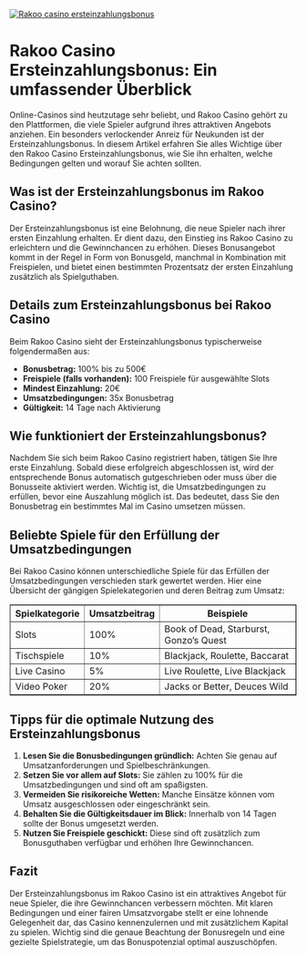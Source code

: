 [![Rakoo casino ersteinzahlungsbonus](https://123-caf.pages.dev/gitsignup.png)](https://vrmoo.ru/Bt82HjjY)

<h1>Rakoo Casino Ersteinzahlungsbonus: Ein umfassender Überblick</h1>  <p>Online-Casinos sind heutzutage sehr beliebt, und Rakoo Casino gehört zu den Plattformen, die viele Spieler aufgrund ihres attraktiven Angebots anziehen. Ein besonders verlockender Anreiz für Neukunden ist der Ersteinzahlungsbonus. In diesem Artikel erfahren Sie alles Wichtige über den Rakoo Casino Ersteinzahlungsbonus, wie Sie ihn erhalten, welche Bedingungen gelten und worauf Sie achten sollten.</p>  <h2>Was ist der Ersteinzahlungsbonus im Rakoo Casino?</h2>  <p>Der Ersteinzahlungsbonus ist eine Belohnung, die neue Spieler nach ihrer ersten Einzahlung erhalten. Er dient dazu, den Einstieg ins Rakoo Casino zu erleichtern und die Gewinnchancen zu erhöhen. Dieses Bonusangebot kommt in der Regel in Form von Bonusgeld, manchmal in Kombination mit Freispielen, und bietet einen bestimmten Prozentsatz der ersten Einzahlung zusätzlich als Spielguthaben.</p>  <h2>Details zum Ersteinzahlungsbonus bei Rakoo Casino</h2>  <p>Beim Rakoo Casino sieht der Ersteinzahlungsbonus typischerweise folgendermaßen aus:</p>  <ul>   <li><strong>Bonusbetrag:</strong> 100% bis zu 500€</li>   <li><strong>Freispiele (falls vorhanden):</strong> 100 Freispiele für ausgewählte Slots</li>   <li><strong>Mindest Einzahlung:</strong> 20€</li>   <li><strong>Umsatzbedingungen:</strong> 35x Bonusbetrag</li>   <li><strong>Gültigkeit:</strong> 14 Tage nach Aktivierung</li> </ul>  <h2>Wie funktioniert der Ersteinzahlungsbonus?</h2>  <p>Nachdem Sie sich beim Rakoo Casino registriert haben, tätigen Sie Ihre erste Einzahlung. Sobald diese erfolgreich abgeschlossen ist, wird der entsprechende Bonus automatisch gutgeschrieben oder muss über die Bonusseite aktiviert werden. Wichtig ist, die Umsatzbedingungen zu erfüllen, bevor eine Auszahlung möglich ist. Das bedeutet, dass Sie den Bonusbetrag ein bestimmtes Mal im Casino umsetzen müssen.</p>  <h2>Beliebte Spiele für den Erfüllung der Umsatzbedingungen</h2>  <p>Bei Rakoo Casino können unterschiedliche Spiele für das Erfüllen der Umsatzbedingungen verschieden stark gewertet werden. Hier eine Übersicht der gängigen Spielekategorien und deren Beitrag zum Umsatz:</p>  <table border="1" cellpadding="5" cellspacing="0">   <thead>     <tr>       <th>Spielkategorie</th>       <th>Umsatzbeitrag</th>       <th>Beispiele</th>     </tr>   </thead>   <tbody>     <tr>       <td>Slots</td>       <td>100%</td>       <td>Book of Dead, Starburst, Gonzo’s Quest</td>     </tr>     <tr>       <td>Tischspiele</td>       <td>10%</td>       <td>Blackjack, Roulette, Baccarat</td>     </tr>     <tr>       <td>Live Casino</td>       <td>5%</td>       <td>Live Roulette, Live Blackjack</td>     </tr>     <tr>       <td>Video Poker</td>       <td>20%</td>       <td>Jacks or Better, Deuces Wild</td>     </tr>   </tbody> </table>  <h2>Tipps für die optimale Nutzung des Ersteinzahlungsbonus</h2>  <ol>   <li><strong>Lesen Sie die Bonusbedingungen gründlich:</strong> Achten Sie genau auf Umsatzanforderungen und Spielbeschränkungen.</li>   <li><strong>Setzen Sie vor allem auf Slots:</strong> Sie zählen zu 100% für die Umsatzbedingungen und sind oft am spaßigsten.</li>   <li><strong>Vermeiden Sie risikoreiche Wetten:</strong> Manche Einsätze können vom Umsatz ausgeschlossen oder eingeschränkt sein.</li>   <li><strong>Behalten Sie die Gültigkeitsdauer im Blick:</strong> Innerhalb von 14 Tagen sollte der Bonus umgesetzt werden.</li>   <li><strong>Nutzen Sie Freispiele geschickt:</strong> Diese sind oft zusätzlich zum Bonusguthaben verfügbar und erhöhen Ihre Gewinnchancen.</li> </ol>  <h2>Fazit</h2>  <p>Der Ersteinzahlungsbonus im Rakoo Casino ist ein attraktives Angebot für neue Spieler, die ihre Gewinnchancen verbessern möchten. Mit klaren Bedingungen und einer fairen Umsatzvorgabe stellt er eine lohnende Gelegenheit dar, das Casino kennenzulernen und mit zusätzlichem Kapital zu spielen. Wichtig sind die genaue Beachtung der Bonusregeln und eine gezielte Spielstrategie, um das Bonuspotenzial optimal auszuschöpfen.</p>